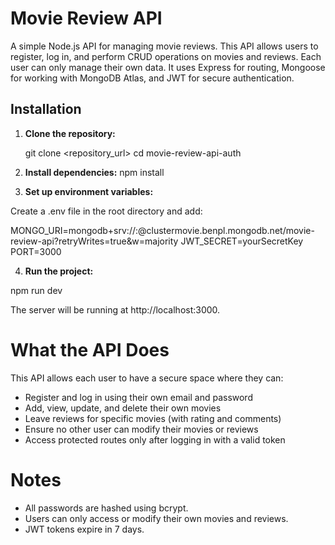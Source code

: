 # Movie Review API

A simple Node.js API for managing movie reviews. This API allows users to register, log in, and perform CRUD operations on movies and reviews. Each user can only manage their own data. It uses Express for routing, Mongoose for working with MongoDB Atlas, and JWT for secure authentication.

## Installation

1. **Clone the repository:**

   git clone <repository_url>
   cd movie-review-api-auth

2. **Install dependencies:**
npm install

3. **Set up environment variables:**

Create a .env file in the root directory and add:

MONGO_URI=mongodb+srv://<username>:<password>@clustermovie.benpl.mongodb.net/movie-review-api?retryWrites=true&w=majority
JWT_SECRET=yourSecretKey
PORT=3000

4. **Run the project:**

npm run dev

The server will be running at http://localhost:3000.

# What the API Does
This API allows each user to have a secure space where they can:

- Register and log in using their own email and password
 - Add, view, update, and delete their own movies
 - Leave reviews for specific movies (with rating and comments)
- Ensure no other user can modify their movies or reviews
-  Access protected routes only after logging in with a valid token

# Notes
- All passwords are hashed using bcrypt.
- Users can only access or modify their own movies and reviews.
- JWT tokens expire in 7 days.